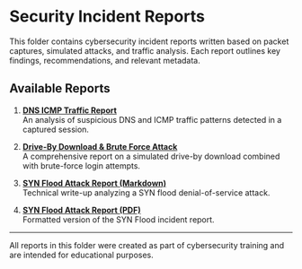 # Security Incident Reports

This folder contains cybersecurity incident reports written based on packet captures, simulated attacks, and traffic analysis. Each report outlines key findings, recommendations, and relevant metadata.

## Available Reports

1. **[DNS ICMP Traffic Report](DNS-ICMP-Traffic-Report.md)**  
   An analysis of suspicious DNS and ICMP traffic patterns detected in a captured session.

2. **[Drive-By Download & Brute Force Attack](Drive-By-Download-Brute-Force-Attack.pdf)**  
   A comprehensive report on a simulated drive-by download combined with brute-force login attempts.

3. **[SYN Flood Attack Report (Markdown)](SYN-Flood-Attack-Report.md)**  
   Technical write-up analyzing a SYN flood denial-of-service attack.

4. **[SYN Flood Attack Report (PDF)](SYN-Flood-Attack-Report.pdf)**  
   Formatted version of the SYN Flood incident report.

---

All reports in this folder were created as part of cybersecurity training and are intended for educational purposes.
